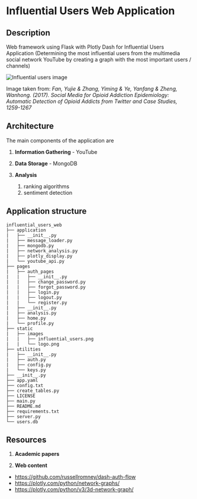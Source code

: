 # Influential Users Web Application 

## Description
Web framework using Flask with Plotly Dash for Influential Users Application (Determining the most influential users from the multimedia social network YouTube by creating a graph with the most important users / channels)

![Influential users image](https://www.researchgate.net/profile/Yujie_Fan5/publication/320885176/figure/fig10/AS:557869974392832@1510017974405/Identification-of-the-influential-users_W640.jpg)

Image taken from: <i>Fan, Yujie & Zhang, Yiming & Ye, Yanfang & Zheng, Wanhong. (2017). Social Media for
Opioid Addiction Epidemiology: Automatic Detection of Opioid Addicts from Twitter and
Case Studies, 1259-1267</i>

## Architecture
The main components of the application are

1. <b>Information Gathering</b> - YouTube

1. <b>Data Storage</b> - MongoDB

1. <b>Analysis</b>
    1. ranking algorithms
    1. sentiment detection

## Application structure
```
influential_users_web
├── application
|   ├── __init__.py
|   ├── message_loader.py
|   ├── mongodb.py
|   ├── network_analysis.py
|   ├── plotly_display.py
|   └── youtube_api.py
├── pages
|   ├── auth_pages
|   |   ├── __init__.py
|   |   ├── change_password.py
|   |   ├── forgot_password.py
|   |   ├── login.py
|   |   ├── logout.py
|   |   └── register.py
|   ├── __init__.py
|   ├── analysis.py
|   ├── home.py
|   └── profile.py
├── static
|   ├── images
|   |   ├── influential_users.png
|   |   └── logo.png
├── utilities
|   ├── __init__.py
|   ├── auth.py
|   ├── config.py
|   └── keys.py
├── __init__.py
├── app.yaml
├── config.txt
├── create_tables.py
├── LICENSE
├── main.py
├── README.md
├── requirements.txt
├── server.py
└── users.db
```

## Resources

1. <b>Academic papers</b>

1. <b>Web content</b>
- https://github.com/russellromney/dash-auth-flow
- https://plotly.com/python/network-graphs/
- https://plotly.com/python/v3/3d-network-graph/

